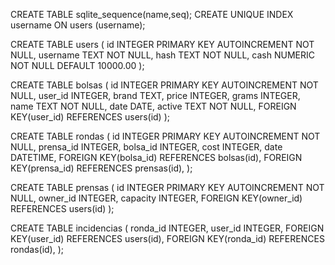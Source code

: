 CREATE TABLE sqlite_sequence(name,seq);
CREATE UNIQUE INDEX username ON users (username);

CREATE TABLE users (
    id INTEGER PRIMARY KEY AUTOINCREMENT NOT NULL,
    username TEXT NOT NULL,
    hash TEXT NOT NULL,
    cash NUMERIC NOT NULL DEFAULT 10000.00
);

CREATE TABLE bolsas (
    id INTEGER PRIMARY KEY AUTOINCREMENT NOT NULL,
    user_id INTEGER,
    brand TEXT,
    price INTEGER,
    grams INTEGER,
    name TEXT NOT NULL,
    date DATE,
    active TEXT NOT NULL,
    FOREIGN KEY(user_id) REFERENCES users(id)
);


CREATE TABLE rondas (
    id INTEGER PRIMARY KEY AUTOINCREMENT NOT NULL,
    prensa_id INTEGER,
    bolsa_id INTEGER,
    cost INTEGER,
    date DATETIME,
    FOREIGN KEY(bolsa_id) REFERENCES bolsas(id),
    FOREIGN KEY(prensa_id) REFERENCES prensas(id),
);

CREATE TABLE prensas (
    id INTEGER PRIMARY KEY AUTOINCREMENT NOT NULL,
    owner_id INTEGER,
    capacity INTEGER,
    FOREIGN KEY(owner_id) REFERENCES users(id)
);

CREATE TABLE incidencias (
    ronda_id INTEGER,
    user_id INTEGER,
    FOREIGN KEY(user_id) REFERENCES users(id),
    FOREIGN KEY(ronda_id) REFERENCES rondas(id),
);

